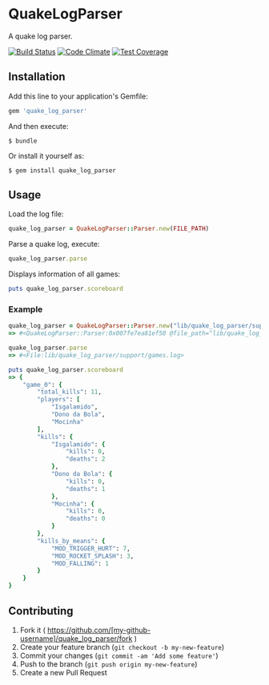 # QuakeLogParser

A quake log parser.

[![Build Status](https://travis-ci.org/icaroseara/quake_log_parser.svg)](https://travis-ci.org/icaroseara/quake_log_parser) [![Code Climate](https://codeclimate.com/github/icaroseara/quake_log_parser/badges/gpa.svg)](https://codeclimate.com/github/icaroseara/quake_log_parser) [![Test Coverage](https://codeclimate.com/github/icaroseara/quake_log_parser/badges/coverage.svg)](https://codeclimate.com/github/icaroseara/quake_log_parser)

## Installation

Add this line to your application's Gemfile:

```ruby
gem 'quake_log_parser'
```

And then execute:

    $ bundle

Or install it yourself as:

    $ gem install quake_log_parser

## Usage

Load the log file:
```ruby
quake_log_parser = QuakeLogParser::Parser.new(FILE_PATH)
```

Parse a quake log, execute:
```ruby
quake_log_parser.parse
```

Displays information of all games:
```ruby
puts quake_log_parser.scoreboard
```

### Example
```ruby
quake_log_parser = QuakeLogParser::Parser.new("lib/quake_log_parser/support/games.log")
=> #<QuakeLogParser::Parser:0x007fe7ea81ef50 @file_path="lib/quake_log_parser/support/games.log", @games=[]>

quake_log_parser.parse
=> #<File:lib/quake_log_parser/support/games.log>

puts quake_log_parser.scoreboard
=> {
    "game_0": {
        "total_kills": 11,
        "players": [
            "Isgalamido",
            "Dono da Bola",
            "Mocinha"
        ],
        "kills": {
            "Isgalamido": {
                "kills": 0,
                "deaths": 2
            },
            "Dono da Bola": {
                "kills": 0,
                "deaths": 1
            },
            "Mocinha": {
                "kills": 0,
                "deaths": 0
            }
        },
        "kills_by_means": {
            "MOD_TRIGGER_HURT": 7,
            "MOD_ROCKET_SPLASH": 3,
            "MOD_FALLING": 1
        }
    }
}
```


## Contributing

1. Fork it ( https://github.com/[my-github-username]/quake_log_parser/fork )
2. Create your feature branch (`git checkout -b my-new-feature`)
3. Commit your changes (`git commit -am 'Add some feature'`)
4. Push to the branch (`git push origin my-new-feature`)
5. Create a new Pull Request
